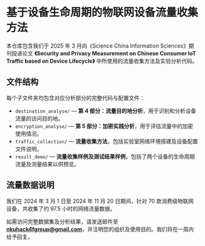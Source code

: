 # 基于设备生命周期的物联网设备流量收集方法

本仓库包含我们于 2025 年 3 月向《Science China Information Sciences》期刊投递论文 **《Security and Privacy Measurement on Chinese Consumer IoT Traffic based on Device Lifecycle》** 中所使用的流量收集方法及实验分析代码。

## 文件结构

每个子文件夹均包含对应分析部分的完整代码与配置文件：

- `destination_analyse/` — **第 4 部分：流量目的地分析**，用于识别和分析设备流量的访问目的地。
- `encryption_analyse/` — **第 5 部分：加密实践分析**，用于评估流量中的加密使用情况。
- `traffic_collection/` — **流量收集方法**，包括实验室网络环境搭建及设备配置文件说明。
- `result_demo/` — **流量收集样例及测试结果样例**，包括了两个设备的生命周期流量及测量结果以供预览。

## 流量数据说明

我们在 2024 年 3 月 1 日至 2024 年 11 月 20 日期间，针对 70 款消费级物联网设备，共收集了约 97.5 小时的网络流量数据。

如需访问完整数据集及分析结果，请发送邮件至 **nkuhack4fgroup@gmail.com**，并注明您的组织及使用目的。我们将在一周内给予回复。
